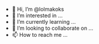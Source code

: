 - 👋 Hi, I’m @lolmakoks
- 👀 I’m interested in ...
- 🌱 I’m currently learning ...
- 💞️ I’m looking to collaborate on ...
- 📫 How to reach me ...

<!---
lolmakoks/lolmakoks is a ✨ special ✨ repository because its `README.md` (this file) appears on your GitHub profile.
You can click the Preview link to take a look at your changes.
--->

